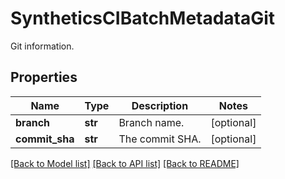 # SyntheticsCIBatchMetadataGit

Git information.

## Properties

| Name           | Type    | Description     | Notes      |
| -------------- | ------- | --------------- | ---------- |
| **branch**     | **str** | Branch name.    | [optional] |
| **commit_sha** | **str** | The commit SHA. | [optional] |

[[Back to Model list]](README.md#documentation-for-models) [[Back to API list]](README.md#documentation-for-api-endpoints) [[Back to README]](README.md)
